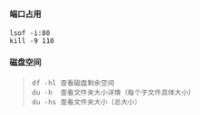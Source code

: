 #### 端口占用
```
lsof -i:80 
kill -9 110
```

#### 磁盘空间  
>```
>df -hl 查看磁盘剩余空间
>du -h  查看文件夹大小详情（每个子文件具体大小）
>du -hs 查看文件夹大小（总大小）
>```